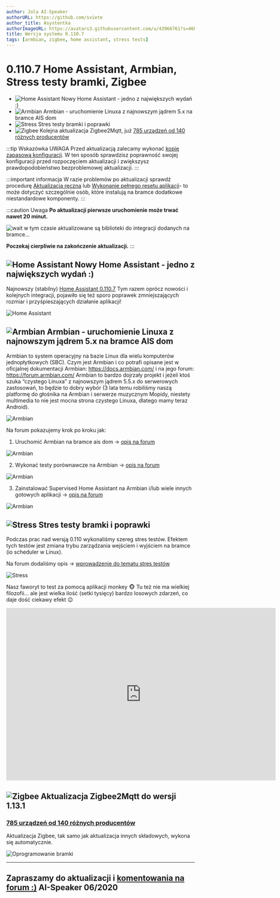 ```yaml
---
author: Jola AI-Speaker
authorURL: https://github.com/sviete
author_title: Asystentka
authorImageURL: https://avatars3.githubusercontent.com/u/43966761?s=460&v=4
title: Wersja systemu 0.110.7
tags: [armbian, zigbee, home assistant, stress tests]
---
```


# 0.110.7 Home Assistant, Armbian, Stress testy bramki, Zigbee

- ![Home Assistant](/img/en/blog/202006/hass.png) Nowy Home Assistant - jedno z największych wydań :)
- ![Armbian](/img/en/blog/202006/armbian.png) Armbian - uruchomienie Linuxa z najnowszym jądrem 5.x na bramce AIS dom
- ![Stress](/img/en/blog/202006/tuning.png) Stres testy bramki i poprawki
- ![Zigbee](/img/en/blog/202006/zigbee.png) Kolejna aktualizacja Zigbee2Mqtt, już [785 urządzeń od 140 różnych producentów](https://www.zigbee2mqtt.io/information/supported_devices.html)



<!--truncate-->

:::tip Wskazówka
UWAGA Przed aktualizacją zalecamy wykonać [kopię zapasową konfiguracji](/docs/ais_bramka_configuration_software#kopia-zapasowa-konfiguracji). W ten sposób sprawdzisz poprawność swojej konfiguracji przed rozpoczęciem aktualizacji i zwiększysz prawdopodobieństwo bezproblemowej aktualizacji.
:::

:::important informacja
W razie problemów po aktualizacji sprawdź procedurę [Aktualizacja ręczna](/docs/ais_bramka_update_manual) lub [Wykonanie pełnego resetu aplikacji](/docs/ais_bramka_reset_ais_step_by_step)- to może dotyczyć szczególnie osób, które instalują na bramce dodatkowe niestandardowe komponenty.
:::

:::caution Uwaga
 **Po aktualizacji pierwsze uruchomienie może trwać nawet 20 minut.**

 ![wait](/img/en/blog/202006/wait.png) w tym czasie aktualizowane są biblioteki do integracji dodanych na bramce...

 **Poczekaj cierpliwie na zakończenie aktualizacji.**
:::


## ![Home Assistant](/img/en/blog/202006/hass.png) Nowy Home Assistant - jedno z największych wydań :)


Najnowszy (stabilny) [Home Assistant 0.110.7](https://www.home-assistant.io/blog/2020/05/20/release-110/)
Tym razem oprócz nowości i kolejnych integracji, pojawiło się też sporo poprawek zmniejszających rozmiar i przyśpieszających działanie aplikacji!

![Home Assistant](/img/en/blog/202006/ha_integrations.png)


## ![Armbian](/img/en/blog/202006/armbian.png) Armbian - uruchomienie Linuxa z najnowszym jądrem 5.x na bramce AIS dom


Armbian to system operacyjny na bazie Linux dla wielu komputerów jednopłytkowych (SBC).
Czym jest Armbian i co potrafi opisane jest w oficjalnej dokumentacji Armbian: https://docs.armbian.com/ i na jego forum: https://forum.armbian.com/
Armbian to bardzo dojrzały projekt i jeżeli ktoś szuka “czystego Linuxa” z najnowszym jądrem 5.5.x do serwerowych zastosowań, to będzie to dobry wybór (3 lata temu robiliśmy naszą platformę do głośnika na Armbian i serwerze muzycznym Mopidy, niestety multimedia to nie jest mocna strona czystego Linuxa, dlatego mamy teraz Android).

![Armbian](/img/en/blog/202006/armbian.jpeg)

Na forum pokazujemy krok po kroku jak:

1. Uruchomić Armbian na bramce ais dom -> [opis na forum](https://ai-speaker.discourse.group/t/armbian-ubuntu-na-bramce-ais-dom/500)

![Armbian](/img/en/blog/202006/armbian_1.png)

2. Wykonać testy porównawcze na Armbian -> [opis na forum](https://ai-speaker.discourse.group/t/benchmarking-na-armbian/501)

![Armbian](/img/en/blog/202006/animated.gif)

3. Zainstalować Supervised Home Assistant na Armbian i/lub wiele innych gotowych aplikacji -> [opis na forum](https://ai-speaker.discourse.group/t/armbian-supervised-home-assistant-na-bramce-ais-dom/511)

![Armbian](/img/en/blog/202006/armbian_softy.png)




## ![Stress](/img/en/blog/202006/tuning.png) Stres testy bramki i poprawki

Podczas prac nad wersją 0.110 wykonaliśmy szereg stres testów.  Efektem tych testów jest zmiana trybu zarządzania wejściem i wyjściem na bramce (io scheduler w Linux).

Na forum dodaliśmy opis -> [wprowadzenie do tematu stres testów](https://ai-speaker.discourse.group/t/armbian-stres-testy-na-bramce/512)

![Stress](/img/en/blog/202006/stress.png)

Nasz faworyt to test za pomocą aplikacji monkey :monkey_face:
Tu też nie ma wielkiej filozofii… ale jest wielka ilość (setki tysięcy) bardzo losowych zdarzeń, co daje dość ciekawy efekt :wink:

<iframe width="720" height="460"  src="https://www.youtube.com/embed/-1uBMCmMaHg" frameborder="0" allowfullscreen></iframe>

## ![Zigbee](/img/en/blog/202004/honeybee.png) Aktualizacja Zigbee2Mqtt do wersji 1.13.1

### [785 urządzeń od 140 różnych producentów](https://www.zigbee2mqtt.io/information/supported_devices.html)


Aktualizacja Zigbee, tak samo jak aktualizacja innych składowych, wykona się automatycznie.

![Oprogramowanie bramki](/img/en/blog/202006/update.png)




----
Zapraszamy do aktualizacji i [komentowania na forum :)](https://ai-speaker.discourse.group/)
AI-Speaker 06/2020
----
